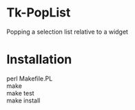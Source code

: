# Tk-PopList

Popping a selection list relative to a widget

# Installation

perl Makefile.PL  
make  
make test  
make install  

